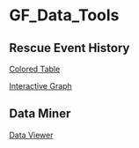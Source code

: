 # GF_Data_Tools
## Rescue Event History

[Colored Table](https://gf-data-tools.github.io/GF_Data_Tools/rescue_event_history/rescue.html)

[Interactive Graph](https://gf-data-tools.github.io/GF_Data_Tools/rescue_event_history/result.html)

## Data Miner

[Data Viewer](https://gf-data-tools.github.io/GF_Data_Tools/data_viewer/index.html)